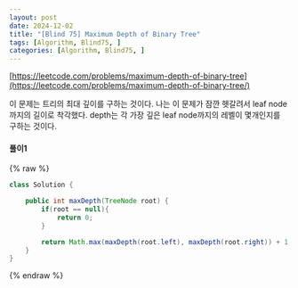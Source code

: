 ```yaml
---
layout: post
date: 2024-12-02
title: "[Blind 75] Maximum Depth of Binary Tree"
tags: [Algorithm, Blind75, ]
categories: [Algorithm, Blind75, ]
---
```



[https://leetcode.com/problems/maximum-depth-of-binary-tree](https://leetcode.com/problems/maximum-depth-of-binary-tree/)


이 문제는 트리의 최대 깊이를 구하는 것이다. 나는 이 문제가 잠깐 헷갈려서 leaf node까지의 길이로 착각했다. depth는 각 가장 깊은 leaf node까지의 레벨이 몇개인지를 구하는 것이다. 


#### 풀이1



{% raw %}
```java
class Solution {

    public int maxDepth(TreeNode root) {
        if(root == null){
            return 0;
        }

        return Math.max(maxDepth(root.left), maxDepth(root.right)) + 1;
    }
}
```
{% endraw %}


